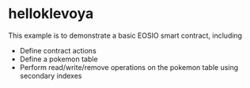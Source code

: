 # helloklevoya

This example is to demonstrate a basic EOSIO smart contract, including

- Define contract actions
- Define a pokemon table
- Perform read/write/remove operations on the pokemon table using secondary indexes
